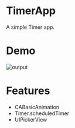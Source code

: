 # TimerApp
A simple Timer app.

# Demo
![output](https://user-images.githubusercontent.com/67818255/135020638-3b55ea0f-c22c-4065-95bf-55f7d9e41aed.gif)

# Features
- CABasicAnimation
- Timer.scheduledTimer
- UIPickerView
